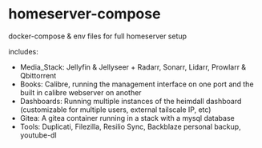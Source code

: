 # homeserver-compose
 
docker-compose & env files for full homeserver setup

includes: 

- Media_Stack: Jellyfin & Jellyseer + Radarr, Sonarr, Lidarr, Prowlarr & Qbittorrent
- Books: Calibre, running the management interface on one port and the built in calibre webserver on another
- Dashboards: Running multiple instances of the heimdall dashboard (customizable for multiple users, external tailscale IP, etc)
- Gitea: A gitea container running in a stack with a mysql database
- Tools: Duplicati, Filezilla, Resilio Sync, Backblaze personal backup, youtube-dl